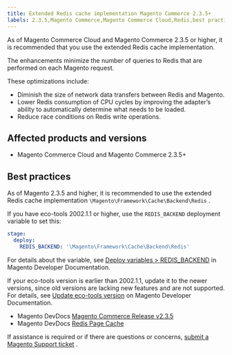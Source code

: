 ```yaml
---
title: Extended Redis cache implementation Magento Commerce 2.3.5+
labels: 2.3.5,Magento Commerce,Magento Commerce Cloud,Redis,best practices,cache,configuration
---
```


As of Magento Commerce Cloud and Magento Commerce 2.3.5 or higher, it is recommended that you use the extended Redis cache implementation.

The enhancements minimize the number of queries to Redis that are performed on each Magento request.

These optimizations include:

* Diminish the size of network data transfers between Redis and Magento.
* Lower Redis consumption of CPU cycles by improving the adapter’s ability to automatically determine what needs to be loaded.
* Reduce race conditions on Redis write operations.

## Affected products and versions

* Magento Commerce Cloud and Magento Commerce 2.3.5+

## Best practices

As of Magento 2.3.5 and higher, it is recommended to use the extended Redis cache implementation `\Magento\Framework\Cache\Backend\Redis` .

If you have eco-tools 2002.1.1 or higher, use the `REDIS_BACKEND` deployment variable to set this:

```yaml
stage:
  deploy:
    REDIS_BACKEND: '\Magento\Framework\Cache\Backend\Redis'
```

For details about the variable, see [Deploy variables > REDIS\_BACKEND](https://devdocs.magento.com/cloud/env/variables-deploy.html#redis_backend) in Magento Developer Documentation.

If your eco-tools version is earlier than 2002.1.1, update it to the newer versions, since old versions are lacking new features and are not supported. For details, see [Update eco-tools version](https://devdocs.magento.com/cloud/project/ece-tools-update.html) on Magento Developer Documentation.

* Magento DevDocs [Magento Commerce Release v2.3.5](https://devdocs.magento.com/guides/v2.3/release-notes/release-notes-2-3-5-commerce.html#performance-boosts) 
* Magento DevDocs [Redis Page Cache](https://devdocs.magento.com/guides/v2.3/config-guide/redis/redis-pg-cache.html) 

If assistance is required or if there are questions or concerns, [submit a Magento Support ticket](https://support.magento.com/hc/en-us/articles/360019088251-Submit-a-support-ticket) .